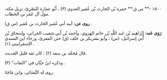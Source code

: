 ١٥٠٠ -** س ق:** حمزة بْن الحارث بْن عُمَير العدوي (٣) ، أَبُو عمارة البَصْرِيّ، نزيل مكة، مول آل عُمَر بن الخطاب.

**روى عن:** أبيه أبي عُمَير الحارث بن عُمَير (س ق) .

**رَوَى عَنه:** إِبْرَاهِيم بْن عَبد اللَّهِ بْن حاتم الهروي، وأحمد بْن أَبي شعيب الحراني، وإسحاق بْن أَبي إسرائيل، (س) ، وأبو بشربكر بن خلف (ق) ختن المقرئ، ورجاء ابن السندي الإسفراييني (١) .

قال مُحَمَّد بن سعد (٢) : كان ثقة قليل الحديث.

وذكره ابنُ حِبَّان في "الثقات" (٣) .

روى له النَّسَائي، وابن مَاجَهْ.
